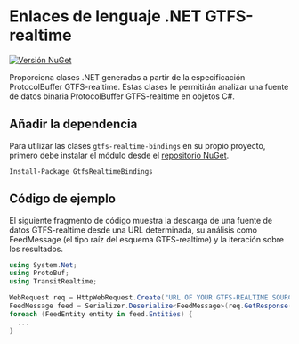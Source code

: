 # Enlaces de lenguaje .NET GTFS-realtime

[![Versión NuGet](https://badge.fury.io/nu/GtfsRealtimeBindings.svg)](http://badge.fury.io/nu/GtfsRealtimeBindings)

Proporciona clases .NET generadas a partir de la especificación ProtocolBuffer GTFS-realtime. Estas clases le permitirán analizar una fuente de datos binaria ProtocolBuffer GTFS-realtime en objetos C#.

## Añadir la dependencia

Para utilizar las clases `gtfs-realtime-bindings` en su propio proyecto, primero debe instalar el módulo desde el [repositorio NuGet](https://www.nuget.org/packages/GtfsRealtimeBindings/).

    Install-Package GtfsRealtimeBindings

## Código de ejemplo

El siguiente fragmento de código muestra la descarga de una fuente de datos GTFS-realtime desde una URL determinada, su análisis como FeedMessage (el tipo raíz del esquema GTFS-realtime) y la iteración sobre los resultados.

```csharp
using System.Net;
using ProtoBuf;
using TransitRealtime;

WebRequest req = HttpWebRequest.Create("URL OF YOUR GTFS-REALTIME SOURCE GOES HERE");
FeedMessage feed = Serializer.Deserialize<FeedMessage>(req.GetResponse().GetResponseStream());
foreach (FeedEntity entity in feed.Entities) {
  ...
}
```
